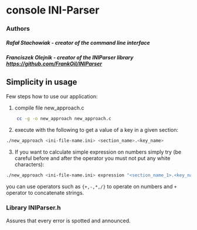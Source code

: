 # console INI-Parser 
### Authors 
##### Rafał Stachowiak - creator of the command line interface
##### Franciszek Olejnik - creator of the INIParser library https://github.com/FrankOil/INIParser

## Simplicity in usage
Few steps how to use our application:
1. compile file new_approach.c
```bash
	cc -g -o new_approach new_approach.c
```
2.  execute with the following to get a value of a key in a given section:
```bash
./new_approach <ini-file-name.ini> <section_name>.<key_name>
```
3.  If you want to calculate simple expression on numbers simply try (be careful before and after the operator you must not put any white characters):
```bash
./new_approach <ini-file-name.ini> expression "<section_name_1>.<key_name_1><operator><section_name_2>.<key_name_2>"
```
you can use operators such as ``{+,-,*,/}`` to operate on numbers and ``+`` operator to concatenate strings.

### Library INIParser.h 
Assures that every error is spotted and announced.
